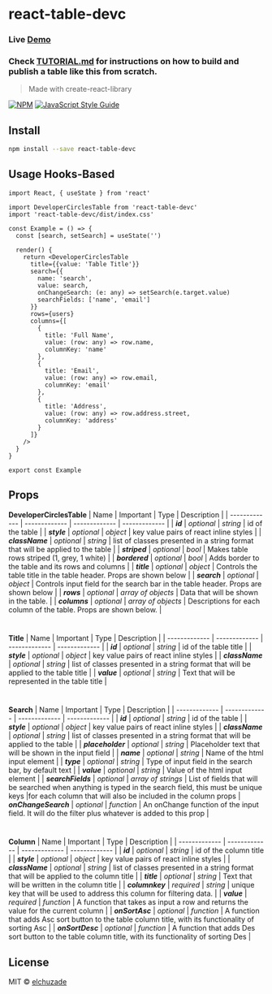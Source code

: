 # react-table-devc

### Live <a href="https://elchuzade.github.io" target="_blank">Demo</a>

### Check [TUTORIAL.md](https://github.com/elchuzade/react-table-devc/blob/master/TUTORIAL.md/?target=_blank) for instructions on how to build and publish a table like this from scratch.

> Made with create-react-library

[![NPM](https://img.shields.io/npm/v/react-table-devc.svg)](https://www.npmjs.com/package/react-table-devc) [![JavaScript Style Guide](https://img.shields.io/badge/code_style-standard-brightgreen.svg)](https://standardjs.com)

## Install

```bash
npm install --save react-table-devc
```

## Usage Hooks-Based

```tsx
import React, { useState } from 'react'

import DeveloperCirclesTable from 'react-table-devc'
import 'react-table-devc/dist/index.css'

const Example = () => {
  const [search, setSearch] = useState('')
  
  render() {
    return <DeveloperCirclesTable
      title={{value: 'Table Title'}}
      search={{
        name: 'search',
        value: search,
        onChangeSearch: (e: any) => setSearch(e.target.value)
        searchFields: ['name', 'email']
      }}
      rows={users}
      columns={[
        {
          title: 'Full Name',
          value: (row: any) => row.name,
          columnKey: 'name'
        },
        {
          title: 'Email',
          value: (row: any) => row.email,
          columnKey: 'email'
        },
        {
          title: 'Address',
          value: (row: any) => row.address.street,
          columnKey: 'address'
        }
      ]}
    />
  }
}

export const Example
```
## Props
**DeveloperCirclesTable**
| Name | Important | Type | Description |
| ------------- | ------------- | ------------- | ------------- |
| ***id***  | *optional* | *string* | id of the table |
| ***style***  | *optional* | *object* | key value pairs of react inline styles |
| ***className*** | *optional* | *string* | list of classes presented in a string format that will be applied to the table |
| ***striped*** | *optional* | *bool* | Makes table rows striped (1, grey, 1 white) |
| ***bordered*** | *optional* | *bool* | Adds border to the table and its rows and columns |
| ***title*** | *optional* | *object* | Controls the table title in the table header. Props are shown below |
| ***search*** | *optional* | *object* | Controls input field for the search bar in the table header. Props are shown below |
| ***rows*** | *optional* | *array of objects* | Data that will be shown in the table. |
| ***columns*** | *optional* | *array of objects* | Descriptions for each column of the table. Props are shown below. |
#

**Title**
| Name | Important | Type | Description |
| ------------- | ------------- | ------------- | ------------- |
| ***id*** | *optional* | *string* | id of the table title |
| ***style*** | *optional* | *object* | key value pairs of react inline styles |
| ***className*** | *optional* | *string* | list of classes presented in a string format that will be applied to the table title |
| ***value*** | *optional* | *string* | Text that will be represented in the table title |
#

**Search**
| Name | Important | Type | Description |
| ------------- | ------------- | ------------- | ------------- |
| ***id*** | *optional* | *string* | id of the table |
| ***style*** | *optional* | *object* | key value pairs of react inline styles |
| ***className*** | *optional* | *string* | list of classes presented in a string format that will be applied to the table |
| ***placeholder*** | *optional* | *string* | Placeholder text that will be shown in the input field |
| ***name*** | *optional* | *string* | Name of the html input element |
| ***type*** | *optional* | *string* | Type of input field in the search bar, by default text |
| ***value*** | *optional* | *string* | Value of the html input element |
| ***searchFields*** | *optional* | *array of strings* | List of fields that will be searched when anything is typed in the search field, this must be unique keys  |for each column that will also be included in the column props
| ***onChangeSearch*** | *optional* | *function* | An onChange function of the input field. It will do the filter plus whatever is added to this prop |
#

**Column**
| Name | Important | Type | Description |
| ------------- | ------------- | ------------- | ------------- |
| ***id*** | *optional* | *string* | id of the column title |
| ***style*** | *optional* | *object* | key value pairs of react inline styles |
| ***className*** | *optional* | *string* | list of classes presented in a string format that will be applied to the column title |
| ***title*** | *optional* | *string* | Text that will be written in the column title |
| ***columnkey*** | *required* | *string* | unique key that will be used to address this column for filtering data. |
| ***value*** | *required* | *function* | A function that takes as input a row and returns the value for the current column |
| ***onSortAsc*** | *optional* | *function* | A function that adds Asc sort button to the table column title, with its functionality of sorting Asc |
| ***onSortDesc*** | *optional* | *function* | A function that adds Des sort button to the table column title, with its functionality of sorting Des |


## License

MIT © [elchuzade](https://github.com/elchuzade)
